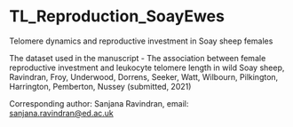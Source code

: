 # TL_Reproduction_SoayEwes
Telomere dynamics and reproductive investment in Soay sheep females

The dataset used in the manuscript - The association between female reproductive investment and leukocyte telomere length in wild Soay sheep,
Ravindran, Froy, Underwood, Dorrens, Seeker, Watt, Wilbourn, Pilkington, Harrington, Pemberton, Nussey (submitted, 2021)

Corresponding author: 
Sanjana Ravindran, email: sanjana.ravindran@ed.ac.uk

